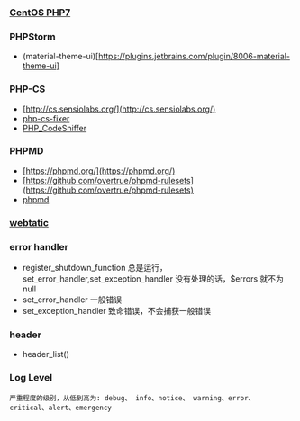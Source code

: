 ### [CentOS PHP7](https://www.tecmint.com/install-php-7-in-centos-7/amp/)


### PHPStorm
- (material-theme-ui)[https://plugins.jetbrains.com/plugin/8006-material-theme-ui]

### PHP-CS
- [http://cs.sensiolabs.org/](http://cs.sensiolabs.org/)
- [php-cs-fixer](https://packagist.org/packages/friendsofphp/php-cs-fixer)
- [PHP_CodeSniffer](https://github.com/squizlabs/PHP_CodeSniffer)

### PHPMD
- [https://phpmd.org/](https://phpmd.org/)
- [https://github.com/overtrue/phpmd-rulesets](https://github.com/overtrue/phpmd-rulesets)
- [phpmd](https://github.com/manuelpichler/phpmd)

### [webtatic](https://webtatic.com/packages/php56/)

### error handler
- register_shutdown_function 总是运行，set_error_handler,set_exception_handler 没有处理的话，$errors 就不为 null
- set_error_handler 一般错误
- set_exception_handler 致命错误，不会捕获一般错误

### header
- header_list()

### Log Level
```
严重程度的级别，从低到高为: debug、 info、notice、 warning、error、critical、alert、emergency
```
